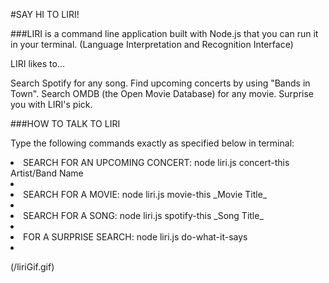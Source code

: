 #SAY HI TO LIRI!

###LIRI is a command line application built with Node.js that you can run it in your terminal.
(Language Interpretation and Recognition Interface)

LIRI likes to...

Search Spotify for any song.
Find upcoming concerts by using "Bands in Town".
Search OMDB (the Open Movie Database) for any movie.
Surprise you with LIRI's pick.

###HOW TO TALK TO LIRI <br>

Type the following commands exactly as specified below in terminal:

<li> SEARCH FOR AN UPCOMING CONCERT: node liri.js concert-this Artist/Band Name <li>

<li> SEARCH FOR A MOVIE: node liri.js movie-this _Movie Title_ <li>

<li> SEARCH FOR A SONG: node liri.js spotify-this _Song Title_ <li>

<li> FOR A SURPRISE SEARCH: node liri.js do-what-it-says <li>

(/liriGif.gif)
